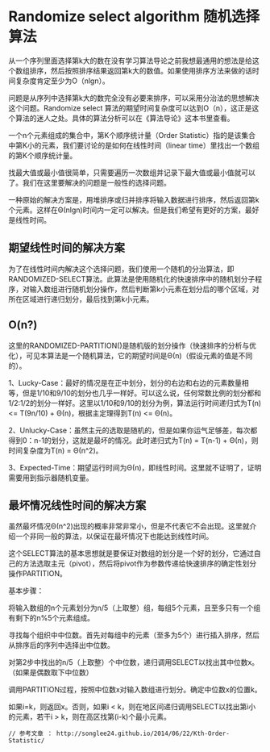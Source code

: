 # Randomize select algorithm 随机选择算法

从一个序列里面选择第k大的数在没有学习算法导论之前我想最通用的想法是给这个数组排序，然后按照排序结果返回第k大的数值。如果使用排序方法来做的话时间复杂度肯定至少为O（nlgn）。

问题是从序列中选择第k大的数完全没有必要来排序，可以采用分治法的思想解决这个问题。Randomize select 算法的期望时间复杂度可以达到O（n），这正是这个算法的迷人之处。具体的算法分析可以在《算法导论》这本书里查看。


一个n个元素组成的集合中，第K个顺序统计量（Order Statistic）指的是该集合中第K小的元素，我们要讨论的是如何在线性时间（linear time）里找出一个数组的第K个顺序统计量。

找最大值或最小值很简单，只需要遍历一次数组并记录下最大值或最小值就可以了。我们在这里要解决的问题是一般性的选择问题。

一种原始的解决方案是，用堆排序或归并排序将输入数据进行排序，然后返回第k个元素。这样在Θ(nlgn)时间内一定可以解决。但是我们希望有更好的方案，最好是线性时间。


## 期望线性时间的解决方案

为了在线性时间内解决这个选择问题，我们使用一个随机的分治算法，即RANDOMIZED-SELECT算法。此算法是使用随机化的快速排序中的随机划分子程序，对输入数组进行随机划分操作，然后判断第k小元素在划分后的哪个区域，对所在区域进行递归划分，最后找到第k小元素。

## O(n?)

这里的RANDOMIZED-PARTITION()是随机版的划分操作（快速排序的分析与优化），可见本算法是一个随机算法，它的期望时间是Θ(n)（假设元素的值是不同的）。

1、Lucky-Case：最好的情况是在正中划分，划分的右边和右边的元素数量相等，但是1/10和9/10的划分也几乎一样好。可以这么说，任何常数比例的划分都和1/2:1/2的划分一样好。这里以1/10和9/10的划分为例，算法运行时间递归式为T(n) <= T(9n/10) + Θ(n)，根据主定理得到T(n) <= Θ(n)。

2、Unlucky-Case：虽然主元的选取是随机的，但是如果你运气足够差，每次都得到0：n-1的划分，这就是最坏的情况。此时递归式为T(n) = T(n-1) + Θ(n)，则时间复杂度为T(n) = Θ(n^2)。

3、Expected-Time：期望运行时间为Θ(n)，即线性时间。这里就不证明了，证明需要用到指示器随机变量。


## 最坏情况线性时间的解决方案

虽然最坏情况Θ(n^2)出现的概率非常非常小，但是不代表它不会出现。这里就介绍一个非同一般的算法，以保证在最坏情况下也能达到线性时间。

这个SELECT算法的基本思想就是要保证对数组的划分是一个好的划分，它通过自己的方法选取主元（pivot），然后将pivot作为参数传递给快速排序的确定性划分操作PARTITION。

基本步骤：

将输入数组的n个元素划分为n/5（上取整）组，每组5个元素，且至多只有一个组有剩下的n%5个元素组成。

寻找每个组织中中位数。首先对每组中的元素（至多为5个）进行插入排序，然后从排序后的序列中选择出中位数。

对第2步中找出的n/5（上取整）个中位数，递归调用SELECT以找出其中位数x。（如果是偶数取下中位数）

调用PARTITION过程，按照中位数x对输入数组进行划分。确定中位数x的位置k。

如果i=k，则返回x。否则，如果i < k，则在地区间递归调用SELECT以找出第i小的元素，若干i > k，则在高区找第(i-k)个最小元素。

	// 参考文章 ： http://songlee24.github.io/2014/06/22/Kth-Order-Statistic/